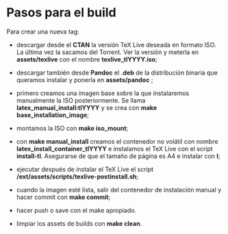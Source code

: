 # Pasos para el build

Para crear una nueva tag:

- descargar desde el **CTAN** la versión TeX Live deseada en
  formato ISO. La última vez la sacamos del Torrent. Ver la
  versión y meterla en **assets/texlive** con el nombre
  **texlive_tlYYYY.iso**;

- descargar también desde **Pandoc** el **.deb** de la
  distribución binaria que queramos instalar y ponerla en
  **assets/pandoc** ;

- primero creamos una imagen base sobre la que instalaremos
  manualmente la ISO posteriormente. Se llama
  **latex_manual_install:tlYYYY** y se crea con **make
  base_installation_image**;

- montamos la ISO con **make iso_mount**;

- con **make manual_install** creamos el contenedor no volátil
  con nombre **latex_install_container_tlYYYY** e instalamos el
  TeX Live con el script **install-tl**. Asegurarse de que el
  tamaño de página es A4 e instalar con **I**;

- ejecutar después de instalar el TeX Live el script
  **/ext/assets/scripts/texlive-postinstall.sh**;

- cuando la imagen esté lista, salir del contenedor de
  instalación manual y hacer commit con **make commit**;

- hacer push o save con el make apropiado.

- limpiar los assets de builds con **make clean**.
